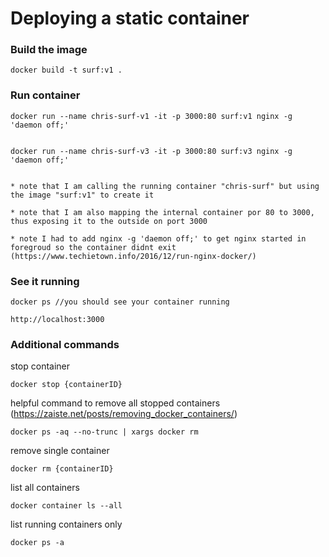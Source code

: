 # Deploying a static container

### Build the image
```
docker build -t surf:v1 .
```

### Run container 

```
docker run --name chris-surf-v1 -it -p 3000:80 surf:v1 nginx -g 'daemon off;'


docker run --name chris-surf-v3 -it -p 3000:80 surf:v3 nginx -g 'daemon off;'


* note that I am calling the running container "chris-surf" but using the image "surf:v1" to create it

* note that I am also mapping the internal container por 80 to 3000, thus exposing it to the outside on port 3000

* note I had to add nginx -g 'daemon off;' to get nginx started in foregroud so the container didnt exit (https://www.techietown.info/2016/12/run-nginx-docker/)
```



### See it running 
```
docker ps //you should see your container running

http://localhost:3000
```


### Additional commands

stop container
```
docker stop {containerID}
```

helpful command to remove all stopped containers (https://zaiste.net/posts/removing_docker_containers/)
```
docker ps -aq --no-trunc | xargs docker rm
```

remove single container
```
docker rm {containerID}
```

list all containers
```
docker container ls --all
```

list running containers only
```
docker ps -a
```


